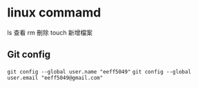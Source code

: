 # linux commamd
ls 查看
rm 刪除
touch 新增檔案
## Git config
`git config --global user.name "eeff5049"`
`git config --global user.email "eeff5049@gmail.com"`